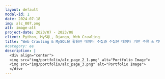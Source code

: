 ```yaml
---
layout: default
modal-id: 1
date: 2024-07-18
img: alc_007.png
alt: image-alt
project-date: 2023/07 - 2023/08
client: Python, MySQL, Django, Web Crawling
title: "Web Crawling & MySQL을 활용한 데이터 수집과 수집된 데이터 기반 주류 & 칵테일 추천" #따옴표 필수 
#category: ee
description: |
  <div align="center">
  <img src="img/portfolio/alc_page_2_1.png" alt="Portfolio Image">
  <img src="img/portfolio/alc_page_3.png" alt="Portfolio Image">
  </div>
---
```


